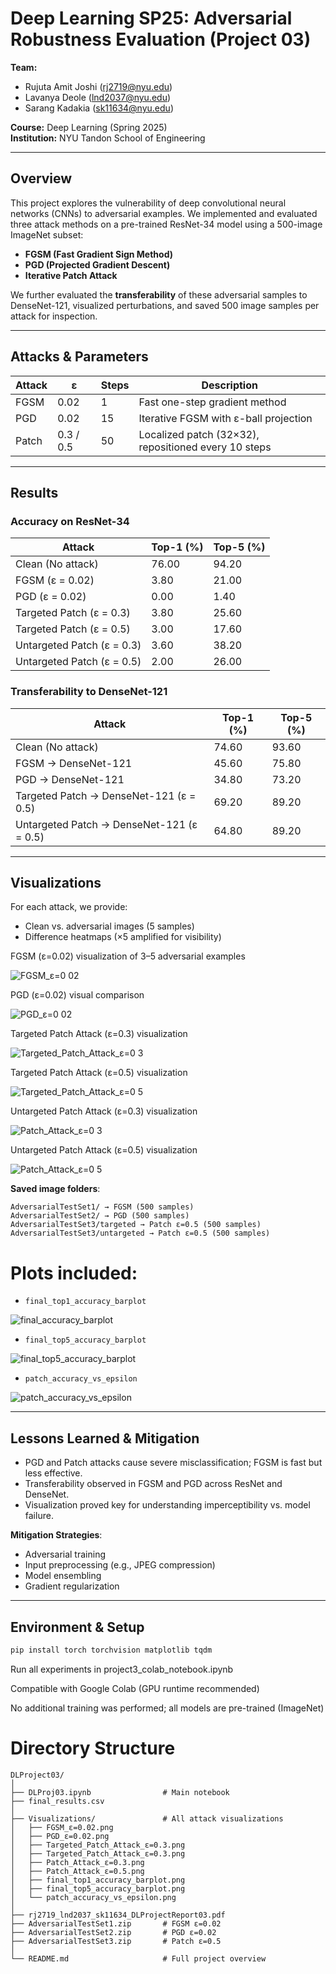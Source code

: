 # Deep Learning SP25: Adversarial Robustness Evaluation (Project 03)

**Team:**  
- Rujuta Amit Joshi ([rj2719@nyu.edu](mailto:rj2719@nyu.edu))  
- Lavanya Deole ([lnd2037@nyu.edu](mailto:lnd2037@nyu.edu))  
- Sarang Kadakia ([sk11634@nyu.edu](mailto:sk@nyu.edu))  

**Course:** Deep Learning (Spring 2025)  
**Institution:** NYU Tandon School of Engineering  

---

## Overview

This project explores the vulnerability of deep convolutional neural networks (CNNs) to adversarial examples. We implemented and evaluated three attack methods on a pre-trained ResNet-34 model using a 500-image ImageNet subset:

- **FGSM (Fast Gradient Sign Method)**
- **PGD (Projected Gradient Descent)**
- **Iterative Patch Attack**

We further evaluated the **transferability** of these adversarial samples to DenseNet-121, visualized perturbations, and saved 500 image samples per attack for inspection.

---

## Attacks & Parameters

| Attack | ε | Steps | Description |
|--------|----|--------|-------------|
| FGSM   | 0.02 | 1 | Fast one-step gradient method |
| PGD    | 0.02 | 15 | Iterative FGSM with ε-ball projection |
| Patch  | 0.3 / 0.5 | 50 | Localized patch (32×32), repositioned every 10 steps |

---

## Results

### Accuracy on ResNet-34

| Attack                  | Top-1 (%) | Top-5 (%) |
|-------------------------|-----------|-----------|
| Clean (No attack)       | 76.00     | 94.20     |
| FGSM (ε = 0.02)         | 3.80      | 21.00     |
| PGD  (ε = 0.02)         | 0.00      | 1.40      |
| Targeted Patch (ε = 0.3)| 3.80      | 25.60     |
| Targeted Patch (ε = 0.5)| 3.00      | 17.60     |
| Untargeted Patch (ε = 0.3) | 3.60   | 38.20     |
| Untargeted Patch (ε = 0.5) | 2.00   | 26.00     |

### Transferability to DenseNet-121

| Attack                   | Top-1 (%) | Top-5 (%) |
|--------------------------|-----------|-----------|
| Clean (No attack)        | 74.60     | 93.60     |
| FGSM → DenseNet-121      | 45.60     | 75.80     |
| PGD → DenseNet-121       | 34.80     | 73.20     |
| Targeted Patch → DenseNet-121 (ε = 0.5) | 69.20 | 89.20 |
| Untargeted Patch → DenseNet-121 (ε = 0.5) | 64.80 | 89.20 |

---

## Visualizations

For each attack, we provide:
- Clean vs. adversarial images (5 samples)
- Difference heatmaps (×5 amplified for visibility)

FGSM (ε=0.02) visualization of 3–5 adversarial examples

![FGSM_ε=0 02](https://github.com/user-attachments/assets/9c313347-1c41-4f67-8b55-608261f67d28)

PGD (ε=0.02) visual comparison

![PGD_ε=0 02](https://github.com/user-attachments/assets/8b1997f7-0735-4be5-9947-7fc360234749)

Targeted Patch Attack (ε=0.3) visualization

![Targeted_Patch_Attack_ε=0 3](https://github.com/user-attachments/assets/a8812999-95dc-4294-a233-28f7aa08bb7a)

Targeted Patch Attack (ε=0.5) visualization

![Targeted_Patch_Attack_ε=0 5](https://github.com/user-attachments/assets/535d1c8a-9fe6-4438-b8d9-17e74fa62cb6)

Untargeted Patch Attack (ε=0.3) visualization

![Patch_Attack_ε=0 3](https://github.com/user-attachments/assets/2840b7e3-4801-40fe-80cd-e18c883c7635)

Untargeted Patch Attack (ε=0.5) visualization

![Patch_Attack_ε=0 5](https://github.com/user-attachments/assets/df52fe2f-c30d-42cb-b351-de8671897533)


**Saved image folders**:

```
AdversarialTestSet1/ → FGSM (500 samples)
AdversarialTestSet2/ → PGD (500 samples)
AdversarialTestSet3/targeted → Patch ε=0.5 (500 samples)
AdversarialTestSet3/untargeted → Patch ε=0.5 (500 samples)
```


# Plots included:

- `final_top1_accuracy_barplot`

![final_accuracy_barplot](https://github.com/user-attachments/assets/a11fab1f-fdc6-4be1-bf9c-59514ac349b6)


- `final_top5_accuracy_barplot`

![final_top5_accuracy_barplot](https://github.com/user-attachments/assets/321d3eed-0961-4056-8fcc-8c5021857eae)


- `patch_accuracy_vs_epsilon`

![patch_accuracy_vs_epsilon](https://github.com/user-attachments/assets/c5f27e63-c999-4ff0-b14e-881ddf333d52)


---

## Lessons Learned & Mitigation

- PGD and Patch attacks cause severe misclassification; FGSM is fast but less effective.
- Transferability observed in FGSM and PGD across ResNet and DenseNet.
- Visualization proved key for understanding imperceptibility vs. model failure.

**Mitigation Strategies**:
- Adversarial training
- Input preprocessing (e.g., JPEG compression)
- Model ensembling
- Gradient regularization

---

## Environment & Setup

```bash
pip install torch torchvision matplotlib tqdm
```

Run all experiments in project3_colab_notebook.ipynb

Compatible with Google Colab (GPU runtime recommended)

No additional training was performed; all models are pre-trained (ImageNet)


# Directory Structure
```
DLProject03/
│
├── DLProj03.ipynb                # Main notebook
├── final_results.csv
│
├── Visualizations/               # All attack visualizations
│   ├── FGSM_ε=0.02.png
│   ├── PGD_ε=0.02.png
│   ├── Targeted_Patch_Attack_ε=0.3.png
│   ├── Targeted_Patch_Attack_ε=0.3.png
│   ├── Patch_Attack_ε=0.3.png
│   ├── Patch_Attack_ε=0.5.png
│   ├── final_top1_accuracy_barplot.png
│   ├── final_top5_accuracy_barplot.png
│   └── patch_accuracy_vs_epsilon.png
│
├── rj2719_lnd2037_sk11634_DLProjectReport03.pdf
├── AdversarialTestSet1.zip       # FGSM ε=0.02
├── AdversarialTestSet2.zip       # PGD ε=0.02
├── AdversarialTestSet3.zip       # Patch ε=0.5
│
└── README.md                     # Full project overview
```
